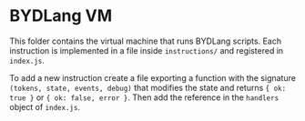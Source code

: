 # BYDLang VM

This folder contains the virtual machine that runs BYDLang scripts.
Each instruction is implemented in a file inside `instructions/` and registered
in `index.js`.

To add a new instruction create a file exporting a function with the signature
`(tokens, state, events, debug)` that modifies the state and returns
`{ ok: true }` or `{ ok: false, error }`. Then add the reference in the
`handlers` object of `index.js`.
